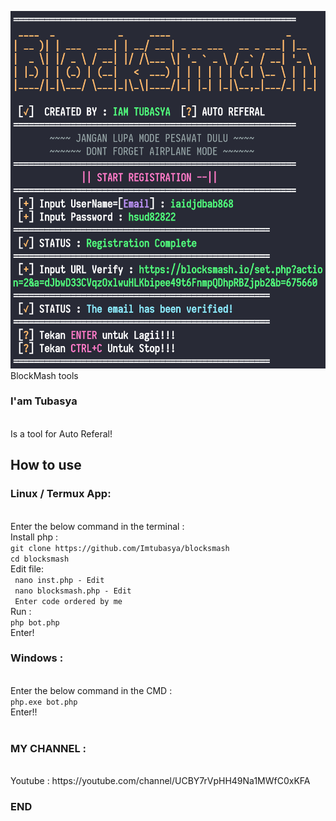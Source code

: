 ![Terkey Termux Key](imtubasya.jpg)
BlockMash tools
<h3>I'am Tubasya</h3>
<br>Is a tool for Auto Referal!
<h2>How to use</h2>
<h3>Linux / Termux App:</h3>
<br>Enter the below command in the terminal :
<br>Install php :
<br><code>git clone https://github.com/Imtubasya/blocksmash</code>
<br><code>cd blocksmash</code>
<br>Edit file:
<br><code> nano inst.php - Edit </code>
<br><code> nano blocksmash.php - Edit </code>
<br><code> Enter code ordered by me</code>
<br>Run :
<br><code>php bot.php</code>
<br>Enter!

<h3>Windows :</h3>
<br>Enter the below command in the CMD :
<br><code>php.exe bot.php</code>
<br>Enter!!
<br><br>
<h3>MY CHANNEL :</h3>
<br>Youtube : https://youtube.com/channel/UCBY7rVpHH49Na1MWfC0xKFA
<h3>END</h3>
